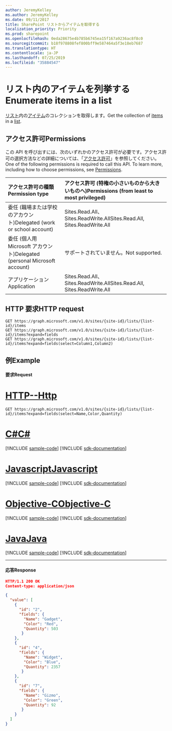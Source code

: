 ```yaml
---
author: JeremyKelley
ms.author: JeremyKelley
ms.date: 09/11/2017
title: SharePoint リストからアイテムを取得する
localization_priority: Priority
ms.prod: sharepoint
ms.openlocfilehash: 0eda28675e4b785b6745ea15f167a9236ac8f8c0
ms.sourcegitcommit: b18f978808fef800bff9e587464a5f3e18eb7687
ms.translationtype: HT
ms.contentlocale: ja-JP
ms.lasthandoff: 07/25/2019
ms.locfileid: "35884547"
---
```

# <a name="enumerate-items-in-a-list"></a><span data-ttu-id="83a9b-102">リスト内のアイテムを列挙する</span><span class="sxs-lookup"><span data-stu-id="83a9b-102">Enumerate items in a list</span></span>

<span data-ttu-id="83a9b-103">[リスト][]内の[アイテム][item]のコレクションを取得します。</span><span class="sxs-lookup"><span data-stu-id="83a9b-103">Get the collection of [items][item] in a [list][].</span></span>

[リスト]: ../resources/list.md
[list]: ../resources/list.md
[item]: ../resources/listitem.md

## <a name="permissions"></a><span data-ttu-id="83a9b-105">アクセス許可</span><span class="sxs-lookup"><span data-stu-id="83a9b-105">Permissions</span></span>

<span data-ttu-id="83a9b-p101">この API を呼び出すには、次のいずれかのアクセス許可が必要です。アクセス許可の選択方法などの詳細については、「[アクセス許可](/graph/permissions-reference)」を参照してください。</span><span class="sxs-lookup"><span data-stu-id="83a9b-p101">One of the following permissions is required to call this API. To learn more, including how to choose permissions, see [Permissions](/graph/permissions-reference).</span></span>

|<span data-ttu-id="83a9b-108">アクセス許可の種類</span><span class="sxs-lookup"><span data-stu-id="83a9b-108">Permission type</span></span>      | <span data-ttu-id="83a9b-109">アクセス許可 (特権の小さいものから大きいものへ)</span><span class="sxs-lookup"><span data-stu-id="83a9b-109">Permissions (from least to most privileged)</span></span>              |
|:--------------------|:---------------------------------------------------------|
|<span data-ttu-id="83a9b-110">委任 (職場または学校のアカウント)</span><span class="sxs-lookup"><span data-stu-id="83a9b-110">Delegated (work or school account)</span></span> | <span data-ttu-id="83a9b-111">Sites.Read.All、Sites.ReadWrite.All</span><span class="sxs-lookup"><span data-stu-id="83a9b-111">Sites.Read.All, Sites.ReadWrite.All</span></span>    |
|<span data-ttu-id="83a9b-112">委任 (個人用 Microsoft アカウント)</span><span class="sxs-lookup"><span data-stu-id="83a9b-112">Delegated (personal Microsoft account)</span></span> | <span data-ttu-id="83a9b-113">サポートされていません。</span><span class="sxs-lookup"><span data-stu-id="83a9b-113">Not supported.</span></span>    |
|<span data-ttu-id="83a9b-114">アプリケーション</span><span class="sxs-lookup"><span data-stu-id="83a9b-114">Application</span></span> | <span data-ttu-id="83a9b-115">Sites.Read.All、Sites.ReadWrite.All</span><span class="sxs-lookup"><span data-stu-id="83a9b-115">Sites.Read.All, Sites.ReadWrite.All</span></span> |

## <a name="http-request"></a><span data-ttu-id="83a9b-116">HTTP 要求</span><span class="sxs-lookup"><span data-stu-id="83a9b-116">HTTP request</span></span>

```http
GET https://graph.microsoft.com/v1.0/sites/{site-id}/lists/{list-id}/items
GET https://graph.microsoft.com/v1.0/sites/{site-id}/lists/{list-id}/items?expand=fields
GET https://graph.microsoft.com/v1.0/sites/{site-id}/lists/{list-id}/items?expand=fields(select=Column1,Column2)
```

## <a name="example"></a><span data-ttu-id="83a9b-117">例</span><span class="sxs-lookup"><span data-stu-id="83a9b-117">Example</span></span>

#### <a name="request"></a><span data-ttu-id="83a9b-118">要求</span><span class="sxs-lookup"><span data-stu-id="83a9b-118">Request</span></span>


# <a name="httptabhttp"></a>[<span data-ttu-id="83a9b-119">HTTP</span><span class="sxs-lookup"><span data-stu-id="83a9b-119">--Http</span></span>](#tab/http)
<!-- { "blockType": "request", "name": "get-list-items", "scopes": "sites.read.all" } -->

```http
GET https://graph.microsoft.com/v1.0/sites/{site-id}/lists/{list-id}/items?expand=fields(select=Name,Color,Quantity)
```
# <a name="ctabcsharp"></a>[<span data-ttu-id="83a9b-120">C#</span><span class="sxs-lookup"><span data-stu-id="83a9b-120">C#</span></span>](#tab/csharp)
[!INCLUDE [sample-code](../includes/snippets/csharp/get-list-items-csharp-snippets.md)]
[!INCLUDE [sdk-documentation](../includes/snippets/snippets-sdk-documentation-link.md)]

# <a name="javascripttabjavascript"></a>[<span data-ttu-id="83a9b-121">Javascript</span><span class="sxs-lookup"><span data-stu-id="83a9b-121">Javascript</span></span>](#tab/javascript)
[!INCLUDE [sample-code](../includes/snippets/javascript/get-list-items-javascript-snippets.md)]
[!INCLUDE [sdk-documentation](../includes/snippets/snippets-sdk-documentation-link.md)]

# <a name="objective-ctabobjc"></a>[<span data-ttu-id="83a9b-122">Objective-C</span><span class="sxs-lookup"><span data-stu-id="83a9b-122">Objective-C</span></span>](#tab/objc)
[!INCLUDE [sample-code](../includes/snippets/objc/get-list-items-objc-snippets.md)]
[!INCLUDE [sdk-documentation](../includes/snippets/snippets-sdk-documentation-link.md)]

# <a name="javatabjava"></a>[<span data-ttu-id="83a9b-123">Java</span><span class="sxs-lookup"><span data-stu-id="83a9b-123">Java</span></span>](#tab/java)
[!INCLUDE [sample-code](../includes/snippets/java/get-list-items-java-snippets.md)]
[!INCLUDE [sdk-documentation](../includes/snippets/snippets-sdk-documentation-link.md)]

---


#### <a name="response"></a><span data-ttu-id="83a9b-124">応答</span><span class="sxs-lookup"><span data-stu-id="83a9b-124">Response</span></span>

<!-- { "blockType": "response", "@odata.type": "Collection(microsoft.graph.listItem)", "truncated": true } -->

```json
HTTP/1.1 200 OK
Content-type: application/json

{
  "value": [
    {
      "id": "2",
      "fields": {
        "Name": "Gadget",
        "Color": "Red",
        "Quantity": 503
       }
    },
    {
      "id": "4",
      "fields": {
        "Name": "Widget",
        "Color": "Blue",
        "Quantity": 2357
       }
    },
    {
      "id": "7",
      "fields": {
        "Name": "Gizmo",
        "Color": "Green",
        "Quantity": 92
       }
    }
  ]
}
```

<!-- {
  "type": "#page.annotation",
  "description": "",
  "keywords": "",
  "section": "documentation",
  "tocPath": "ListItem/Enumerate",
  "suppressions": [
  ]
} -->
